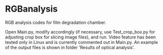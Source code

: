 # RGBanalysis
RGB analysis codes for film degradation chamber.

Open Main.py, modify accordingly (if necessary, use Test_crop_box.py for adjusting crop box for slicing image files), and run. Video feature has been tested only in Linux and is currently commented out in Main.py. An example of the output files is shown in folder 'Results of optical analysis'.
